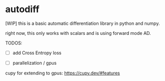 # autodiff 

[WIP]
this is a basic automatic differentiation library in python and numpy.

right now, this only works with scalars and is using forward mode AD.

TODOS:

- [ ] add Cross Entropy loss
- [ ] parallelization / gpus



cupy for extending to gpus:
https://cupy.dev/#features
